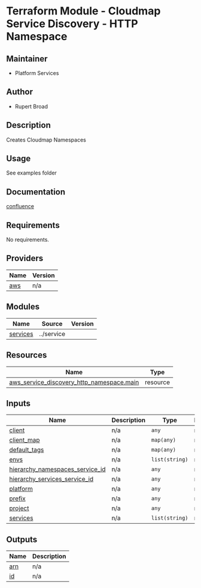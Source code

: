 # Terraform Module - Cloudmap Service Discovery - HTTP Namespace

## Maintainer

* Platform Services

## Author

* Rupert Broad

## Description

Creates Cloudmap Namespaces

## Usage

See examples folder

## Documentation

[confluence](https://ohpendev.atlassian.net/wiki/spaces/CCE/pages/2062320795/Terraform+Modules)

<!-- BEGIN_TF_DOCS -->
## Requirements

No requirements.

## Providers

| Name | Version |
|------|---------|
| <a name="provider_aws"></a> [aws](#provider\_aws) | n/a |

## Modules

| Name | Source | Version |
|------|--------|---------|
| <a name="module_services"></a> [services](#module\_services) | ../service |  |

## Resources

| Name | Type |
|------|------|
| [aws_service_discovery_http_namespace.main](https://registry.terraform.io/providers/hashicorp/aws/latest/docs/resources/service_discovery_http_namespace) | resource |

## Inputs

| Name | Description | Type | Default | Required |
|------|-------------|------|---------|:--------:|
| <a name="input_client"></a> [client](#input\_client) | n/a | `any` | n/a | yes |
| <a name="input_client_map"></a> [client\_map](#input\_client\_map) | n/a | `map(any)` | n/a | yes |
| <a name="input_default_tags"></a> [default\_tags](#input\_default\_tags) | n/a | `map(any)` | n/a | yes |
| <a name="input_envs"></a> [envs](#input\_envs) | n/a | `list(string)` | n/a | yes |
| <a name="input_hierarchy_namespaces_service_id"></a> [hierarchy\_namespaces\_service\_id](#input\_hierarchy\_namespaces\_service\_id) | n/a | `any` | n/a | yes |
| <a name="input_hierarchy_services_service_id"></a> [hierarchy\_services\_service\_id](#input\_hierarchy\_services\_service\_id) | n/a | `any` | n/a | yes |
| <a name="input_platform"></a> [platform](#input\_platform) | n/a | `any` | n/a | yes |
| <a name="input_prefix"></a> [prefix](#input\_prefix) | n/a | `any` | n/a | yes |
| <a name="input_project"></a> [project](#input\_project) | n/a | `any` | n/a | yes |
| <a name="input_services"></a> [services](#input\_services) | n/a | `list(string)` | n/a | yes |

## Outputs

| Name | Description |
|------|-------------|
| <a name="output_arn"></a> [arn](#output\_arn) | n/a |
| <a name="output_id"></a> [id](#output\_id) | n/a |
<!-- END_TF_DOCS -->